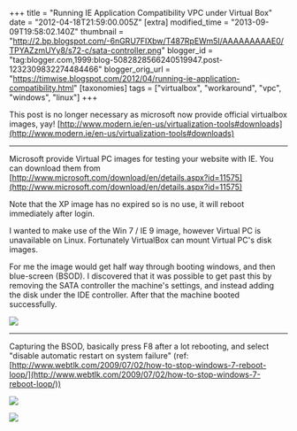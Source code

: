 +++
title = "Running IE Application Compatibility VPC under Virtual Box"
date = "2012-04-18T21:59:00.005Z"
[extra]
modified_time = "2013-09-09T19:58:02.140Z"
thumbnail = "http://2.bp.blogspot.com/-6nGRU7FIXbw/T487RpEWm5I/AAAAAAAAAE0/TPYAZzmUYy8/s72-c/sata-controller.png"
blogger_id = "tag:blogger.com,1999:blog-5082828566240519947.post-1232309832274484466"
blogger_orig_url = "https://timwise.blogspot.com/2012/04/running-ie-application-compatibility.html"
[taxonomies]
tags = ["virtualbox", "workaround", "vpc", "windows", "linux"]
+++

This post is no longer necessary as microsoft now provide official virtualbox
images, yay!
[http://www.modern.ie/en-us/virtualization-tools#downloads](http://www.modern.ie/en-us/virtualization-tools#downloads)

----

Microsoft provide Virtual PC images for testing your website with IE. You can
download them from
[http://www.microsoft.com/download/en/details.aspx?id=11575](http://www.microsoft.com/download/en/details.aspx?id=11575)

Note that the XP image has no expired so is no use, it will reboot immediately
after login.

I wanted to make use of the Win 7 / IE 9 image, however Virtual PC is
unavailable on Linux. Fortunately VirtualBox can mount Virtual PC's disk
images.

For me the image would get half way through booting windows, and then
blue-screen (BSOD). I discovered that it was possible to get past this by
removing the SATA controller the machine's settings, and instead adding the
disk under the IDE controller. After that the machine booted successfully.

![](/assets/sata-controller.png)

* * *

Capturing the BSOD, basically press F8 after a lot rebooting, and select
"disable automatic restart on system failure" (ref:
[http://www.webtlk.com/2009/07/02/how-to-stop-windows-7-reboot-loop/](http://www.webtlk.com/2009/07/02/how-to-stop-windows-7-reboot-loop/))

![](/assets/bsod-reboot-prevention-F8.png)

![](/assets/bsod.png)

